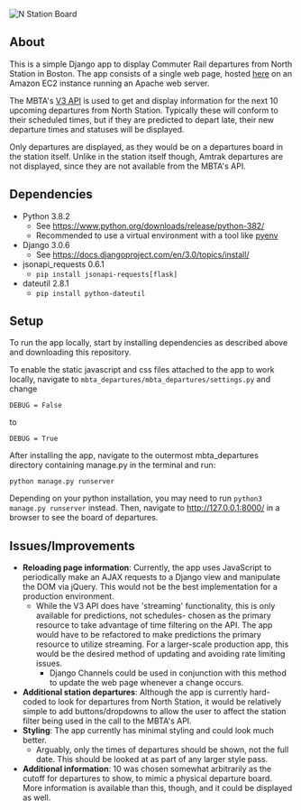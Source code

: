 ![N Station Board](https://upload.wikimedia.org/wikipedia/commons/8/8b/North_Station_departure_board%2C_December_2011.jpg)

## About
This is a simple Django app to display Commuter Rail departures from North Station in Boston. The app consists of a single web page, hosted [here](http://ec2-18-224-137-245.us-east-2.compute.amazonaws.com/) on an Amazon EC2 instance running an Apache web server.

The MBTA's [V3 API](https://www.mbta.com/developers/v3-api) is used to get and display information for the next 10 upcoming departures from North Station. Typically these will conform to their scheduled times, but if they are predicted to depart late, their new departure times and statuses will be displayed.

Only departures are displayed, as they would be on a departures board in the station itself. Unlike in the station itself though, Amtrak departures are not displayed, since they are not available from the MBTA's API.

## Dependencies
- Python 3.8.2
  - See https://www.python.org/downloads/release/python-382/
  - Recommended to use a virtual environment with a tool like [pyenv](https://github.com/pyenv/pyenv)
- Django 3.0.6
  - See https://docs.djangoproject.com/en/3.0/topics/install/
- jsonapi_requests 0.6.1
  - `pip install jsonapi-requests[flask]`
- dateutil 2.8.1
  - `pip install python-dateutil`

## Setup
To run the app locally, start by installing dependencies as described above and downloading this repository.

To enable the static javascript and css files attached to the app to work locally, navigate to `mbta_departures/mbta_departures/settings.py` and change

`DEBUG = False`

to

`DEBUG = True`

After installing the app, navigate to the outermost mbta_departures directory containing manage.py in the terminal and run:

`python manage.py runserver`

Depending on your python installation, you may need to run `python3 manage.py runserver` instead. Then, navigate to http://127.0.0.1:8000/ in a browser to see the board of departures.

## Issues/Improvements
- **Reloading page information**: Currently, the app uses JavaScript to periodically make an AJAX requests to a Django view and manipulate the DOM via jQuery. This would not be the best implementation for a production environment.
  - While the V3 API does have 'streaming' functionality, this is only available for predictions, not schedules- chosen as the primary resource to take advantage of time filtering on the API. The app would have to be refactored to make predictions the primary resource to utilize streaming. For a larger-scale production app, this would be the desired method of updating and avoiding rate limiting issues.
    - Django Channels could be used in conjunction with this method to update the web page whenever a change occurs.
- **Additional station departures**: Although the app is currently hard-coded to look for departures from North Station, it would be relatively simple to add buttons/dropdowns to allow the user to affect the station filter being used in the call to the MBTA's API.
- **Styling**: The app currently has minimal styling and could look much better.
  - Arguably, only the times of departures should be shown, not the full date. This should be looked at as part of any larger style pass.
- **Additional information**: 10 was chosen somewhat arbitrarily as the cutoff for departures to show, to mimic a physical departure board. More information is available than this, though, and it could be displayed as well.
